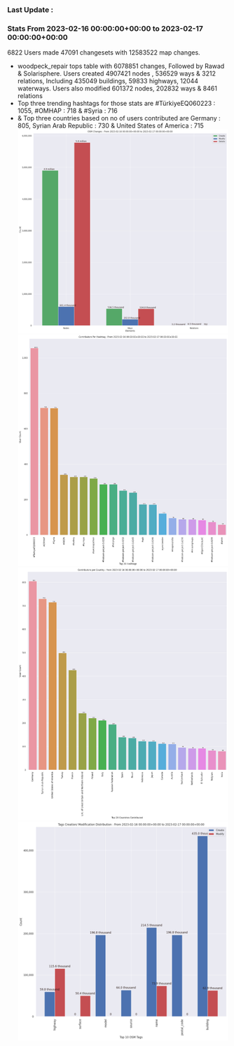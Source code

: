 ### Last Update :

### Stats From 2023-02-16 00:00:00+00:00 to 2023-02-17 00:00:00+00:00

6822 Users made 47091 changesets with 12583522 map changes.
- woodpeck_repair tops table with 6078851 changes, Followed by Rawad & Solarisphere. Users created 4907421 nodes , 536529 ways & 3212 relations, Including 435049 buildings, 59833 highways, 12044 waterways. Users also modified 601372 nodes, 202832 ways & 8461 relations
- Top three trending hashtags for those stats are #TürkiyeEQ060223 : 1055, #OMHAP : 718 & #Syria : 716
-  & Top three countries based on no of users contributed are Germany : 805, Syrian Arab Republic : 730 & United States of America : 715
![Alt text](./charts/osm_changes.png) 
![Alt text](./charts/users_per_hashtag.png) 
![Alt text](./charts/users_per_country.png) 
![Alt text](./charts/tags.png) 
